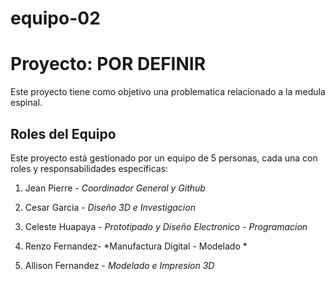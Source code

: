 # equipo-02
# Proyecto: POR DEFINIR

Este proyecto tiene como objetivo una problematica relacionado a la medula espinal. 

## Roles del Equipo

Este proyecto está gestionado por un equipo de 5 personas, cada una con roles y responsabilidades específicas:

1. Jean Pierre  - *Coordinador General y Github*

2.  Cesar Garcia - *Diseño 3D e Investigacion*

3.  Celeste Huapaya - *Prototipado y Diseño Electronico - Programacion*

4.  Renzo Fernandez- *Manufactura Digital - Modelado *

5. Allison Fernandez - *Modelado e Impresion 3D*


